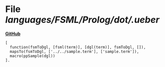 # File _languages/FSML/Prolog/dot/.ueber_
**[GitHub](https://github.com/softlang/yas/blob/master/languages/FSML/Prolog/dot/.ueber)**
```
[
  function(fsmToDgl, [fsml(term)], [dgl(term)], fsmToDgl, []),
  mapsTo(fsmToDgl, ['../../sample.term'], ['sample.term']),
  macro(ppSample(dgl))
].

```
